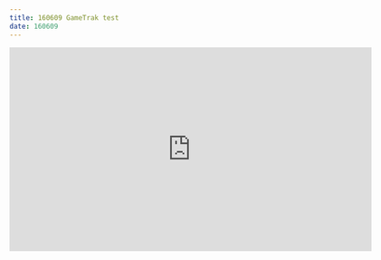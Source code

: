 ```yaml
---
title: 160609 GameTrak test
date: 160609
---
```

<iframe src="https://player.vimeo.com/video/170113428" width="640" height="360" frameborder="0" webkitallowfullscreen mozallowfullscreen allowfullscreen></iframe>

